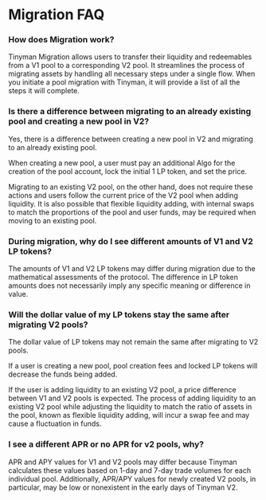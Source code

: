 # Migration FAQ

### How does Migration work?

Tinyman Migration allows users to transfer their liquidity and redeemables from a V1 pool to a corresponding V2 pool. It streamlines the process of migrating assets by handling all necessary steps under a single flow. When you initiate a pool migration with Tinyman, it will provide a list of all the steps it will complete.

### Is there a difference between migrating to an already existing pool and creating a new pool in V2?

Yes, there is a difference between creating a new pool in V2 and migrating to an already existing pool.&#x20;

When creating a new pool, a user must pay an additional Algo for the creation of the pool account, lock the initial 1 LP token, and set the price.&#x20;

Migrating to an existing V2 pool, on the other hand, does not require these actions and users follow the current price of the V2 pool when adding liquidity. It is also possible that flexible liquidity adding, with internal swaps to match the proportions of the pool and user funds, may be required when moving to an existing pool.

### During migration, why do I see different amounts of V1 and V2 LP tokens?

The amounts of V1 and V2 LP tokens may differ during migration due to the mathematical assessments of the protocol. The difference in LP token amounts does not necessarily imply any specific meaning or difference in value.

### Will the dollar value of my LP tokens stay the same after migrating V2 pools?

The dollar value of LP tokens may not remain the same after migrating to V2 pools.&#x20;

If a user is creating a new pool, pool creation fees and locked LP tokens will decrease the funds being added.&#x20;

If the user is adding liquidity to an existing V2 pool, a price difference between V1 and V2 pools is expected. The process of adding liquidity to an existing V2 pool while adjusting the liquidity to match the ratio of assets in the pool, known as flexible liquidity adding, will incur a swap fee and may cause a fluctuation in funds.

### I see a different APR or no APR for v2 pools, why?

APR and APY values for V1 and V2 pools may differ because Tinyman calculates these values based on 1-day and 7-day trade volumes for each individual pool. Additionally, APR/APY values for newly created V2 pools, in particular, may be low or nonexistent in the early days of Tinyman V2.
